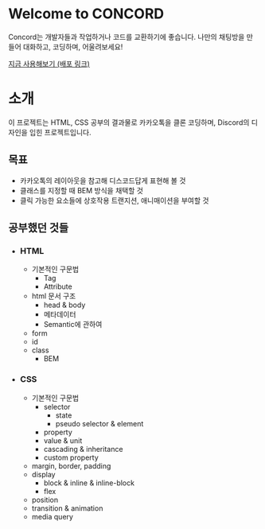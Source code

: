 # Welcome to CONCORD

Concord는 개발자들과 작업하거나 코드를 교환하기에 좋습니다.
나만의 채팅방을 만들어 대화하고, 코딩하며, 어울려보세요!

[지금 사용해보기 (배포 링크)](https://dbstn9917.github.io/concord_kokoa2020/)

# 소개

이 프로젝트는 HTML, CSS 공부의 결과물로 카카오톡을 클론 코딩하며, Discord의 디자인을 입힌 프로젝트입니다.

## 목표

- 카카오톡의 레이아웃을 참고해 디스코드답게 표현해 볼 것
- 클래스를 지정할 때 BEM 방식을 채택할 것
- 클릭 가능한 요소들에 상호작용 트랜지션, 애니매이션을 부여할 것

## 공부했던 것들

- ### HTML
  - 기본적인 구문법
    - Tag
    - Attribute
  - html 문서 구조
    - head & body
    - 메타데이터
    - Semantic에 관하여
  - form
  - id
  - class
    - BEM
- ### CSS
  - 기본적인 구문법
    - selector
      - state
      - pseudo selector & element
    - property
    - value & unit
    - cascading & inheritance
    - custom property
  - margin, border, padding
  - display
    - block & inline & inline-block
    - flex
  - position
  - transition & animation
  - media query
